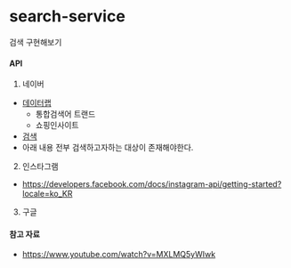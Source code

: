 # search-service
검색 구현해보기


#### API

1. 네이버
- [데이터랩](https://developers.naver.com/products/service-api/datalab/datalab.md)
  - 통합검색어 트랜드
  - 쇼핑인사이트
- [검색](https://developers.naver.com/products/service-api/search/search.md)
- 아래 내용 전부 검색하고자하는 대상이 존재해야한다.
2. 인스타그램
  - https://developers.facebook.com/docs/instagram-api/getting-started?locale=ko_KR
3. 구글 

#### 참고 자료
- https://www.youtube.com/watch?v=MXLMQ5yWIwk